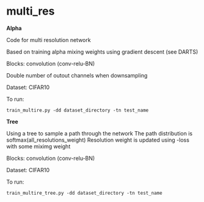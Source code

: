 # multi_res


**Alpha**

Code for multi resolution network 

Based on training alpha mixing weights using gradient descent (see DARTS)

Blocks: convolution (conv-relu-BN)

Double number of outout channels when downsampling

Dataset: CIFAR10

To run:

`
train_multire.py -dd dataset_directory -tn test_name
` 

**Tree**

Using a tree to sample a path through the network The path distribution is softmax(all_resolutions_weight) Resolution weight is updated using -loss with some miximg weight

Blocks: convolution (conv-relu-BN)

Dataset: CIFAR10

To run:

`
train_multire_tree.py -dd dataset_directory -tn test_name
` 
